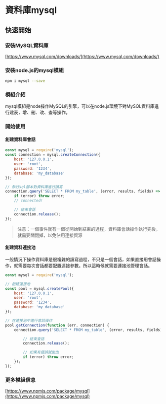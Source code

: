 # 資料庫mysql

## 快速開始

### 安裝MySQL資料庫

[https://www.mysql.com/downloads/](https://www.mysql.com/downloads/)

### 安裝node.js的mysql模組

```sh
npm i mysql --save
```

### 模組介紹

mysql模組是node操作MySQL的引擎，可以在node.js環境下對MySQL資料庫進行建表，增、刪、改、查等操作。

### 開始使用

#### 創建資料庫會話

```js
const mysql = require('mysql');
const connection = mysql.createConnection({
    host: '127.0.0.1',
    user: 'root',
    password: '1234',
    database: 'my_database'
});

// 執行sql腳本對資料庫進行讀寫
connection.query('SELECT * FROM my_table', (error, results, fields) => {
    if (error) throw error;
    // connected!

    // 結束會話
    connection.release();
});
```

>注意：一個事件就有一個從開始到結束的過程，資料庫會話操作執行完後，就需要關閉掉，以免佔用連接資源

#### 創建資料連接池

一般情況下操作資料庫是很複雜的讀寫過程，不只是一個會話，如果直接用會話操作，就需要每次會話都要配置連接參數。所以這時候就需要連接池管理會話。

```js
const mysql = require('mysql');

// 創建連接池
const pool = mysql.createPool({
    host: '127.0.0.1',
    user: 'root',
    password: '1234',
    database: 'my_database'
});

// 在連接池中進行會話操作
pool.getConnection(function (err, connection) {
    connection.query('SELECT * FROM my_table', (error, results, fields) => {

        // 結束會話
        connection.release();

        // 如果有錯誤就拋出
        if (error) throw error;
    });
});
```

### 更多模組信息

[https://www.npmjs.com/package/mysql](https://www.npmjs.com/package/mysql)